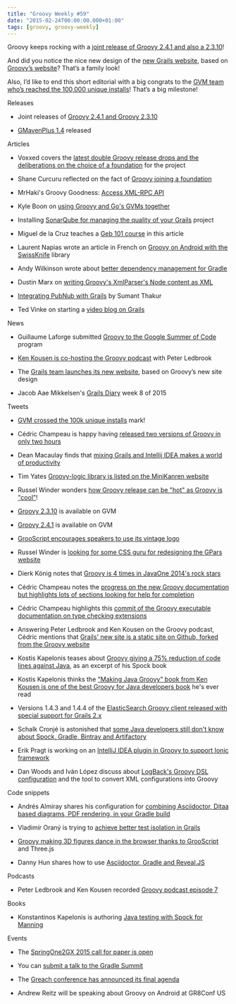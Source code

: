 ```yaml
---
title: "Groovy Weekly #59"
date: "2015-02-24T00:00:00.000+01:00"
tags: [groovy, groovy-weekly]
---
```


Groovy keeps rocking with a [joint release of Groovy 2.4.1 and also a 2.3.10](http://glaforge.appspot.com/article/joint-releases-of-groovy-2-4-1-and-2-3-10)!

  

And did you notice the nice new design of the [new Grails website](https://grails.org/), based on [Groovy’s website](http://www.groovy-lang.org/)? That’s a family look!

  

Also, I’d like to end this short editorial with a big congrats to the [GVM team who’s reached the 100,000 unique installs](https://twitter.com/gvmtool/status/570138706973224960)! That’s a big milestone!

Releases

*   Joint releases of [Groovy 2.4.1 and Groovy 2.3.10](http://glaforge.appspot.com/article/joint-releases-of-groovy-2-4-1-and-2-3-10)
    
*   [GMavenPlus 1.4](http://groovy.329449.n5.nabble.com/GMavenPlus-1-4-Released-td5722753.html) released
    

Articles

*   Voxxed covers the [latest double Groovy release drops and the deliberations on the choice of a foundation](https://www.voxxed.com/blog/2015/02/groovy-latest-double-release-drop-foundation-deliberations/) for the project
    
*   Shane Curcuru reflected on the fact of [Groovy joining a foundation](https://medium.com/@shanecurcuru/its-groovy-to-join-a-foundation-4145732b4ec1)
    
*   MrHaki's Groovy Goodness: [Access XML-RPC API](http://mrhaki.blogspot.fr/2015/02/groovy-goodness-access-xml-rpc-api.html)
    
*   Kyle Boon on [using Groovy and Go's GVMs together](http://kyleboon.org/blog/2015/02/23/groovy-gvm-and-go-gvm/)
    
*   Installing [SonarQube for managing the quality of your Grails](http://www.intelligrape.com/blog/sonarqube-all-in-one-code-quality-manager/) project
    
*   Miguel de la Cruz teaches a [Geb 101 course](http://www.kaleidos.net/blog/993/geb-101-simple-scripts/) in this article
    
*   Laurent Napias wrote an article in French on [Groovy on Android with the SwissKnife](http://www.laurent-napias.com/post/2015/02/22/plus-de-groovy-avec-android-et-un-peu-de-swissknife-dedans) library
    
*   Andy Wilkinson wrote about [better dependency management for Gradle](https://spring.io/blog/2015/02/23/better-dependency-management-for-gradle)
    
*   Dustin Marx on [writing Groovy's XmlParser's Node content as XML](http://java.dzone.com/articles/writing-groovys-groovyutilnode)
    
*   [Integrating PubNub with Grails](http://www.intelligrape.com/blog/integrating-pubnub-with-grails/) by Sumant Thakur
    
*   Ted Vinke on starting a [video blog on Grails](https://tedvinke.wordpress.com/2015/02/19/starting-a-video-blog-grails-in-the-first8friday-series/)
    

News

*   Guillaume Laforge submitted [Groovy to the Google Summer of Code](https://twitter.com/glaforge/status/567675689575669760) program
    
*   [Ken Kousen is co-hosting the Groovy podcast](https://kousenit.wordpress.com/2015/02/22/now-co-hosting-the-groovy-podcast/) with Peter Ledbrook
    
*   The [Grails team launches its new website](https://twitter.com/grailsframework/status/568471340686180352), based on Groovy’s new site design
    
*   Jacob Aae Mikkelsen's [Grails Diary](http://grydeske.net/news/show/84) week 8 of 2015
    

Tweets

*   [GVM crossed the 100k unique installs](https://twitter.com/gvmtool/status/570138706973224960) mark!
    
*   Cédric Champeau is happy having [released two versions of Groovy in only two hours](https://twitter.com/CedricChampeau/status/568009999122894848)
    
*   Dean Macaulay finds that [mixing Grails and Intellij IDEA makes a world of productivity](https://twitter.com/dean_macaulay/status/567622801943564289)
    
*   Tim Yates [Groovy-logic library is listed on the MiniKanren website](https://twitter.com/tim_yates/status/567764313252896768)
    
*   Russel Winder wonders [how Groovy release can be "hot" as Groovy is "cool"](https://twitter.com/russel_winder/status/568008750340173824)!
    
*   [Groovy 2.3.10](https://twitter.com/gvmtool/status/568008971828768768) is available on GVM
    
*   [Groovy 2.4.1](https://twitter.com/gvmtool/status/568009006440194048) is available on GVM
    
*   [GrooScript encourages speakers to use its vintage logo](https://twitter.com/grooscript/status/568529775150510080)
    
*   Russel Winder is [looking for some CSS guru for redesigning the GPars website](https://twitter.com/russel_winder/status/568139020879974402)
    
*   Dierk König notes that [Groovy is 4 times in JavaOne 2014's rock stars](https://twitter.com/mittie/status/568709714105765890)
    
*   Cédric Champeau notes the [progress on the new Groovy documentation but highlights lots of sections looking for help for completion](https://twitter.com/CedricChampeau/status/568769788102619136)
    
*   Cédric Champeau highlights this [commit of the Groovy executable documentation on type checking extensions](https://twitter.com/CedricChampeau/status/568767762417364993)
    
*   Answering Peter Ledbrook and Ken Kousen on the Groovy podcast, Cédric mentions that [Grails' new site is a static site on Github, forked from the Groovy website](https://twitter.com/CedricChampeau/status/569189775707652097)
    
*   Kostis Kapelonis teases about [Groovy giving a 75% reduction of code lines against Java](https://twitter.com/codepipes/status/569067464853749760), as an excerpt of his Spock book
    
*   Kostis Kapelonis thinks the ["Making Java Groovy" book from Ken Kousen is one of the best Groovy for Java developers book](https://twitter.com/codepipes/status/569775343806091264) he's ever read
    
*   Versions 1.4.3 and 1.4.4 of the [ElasticSearch Groovy client released with special support for Grails 2.x](https://twitter.com/pickypg/status/569885478775861248)
    
*   Schalk Cronjé is astonished that [some Java developers still don't know about Spock, Gradle, Bintray and Artifactory](https://twitter.com/ysb33r/status/570168038848405504)
    
*   Erik Pragt is working on an [IntelliJ IDEA plugin in Groovy to support Ionic framework](https://twitter.com/epragt/status/570014405515186176)
    
*   Dan Woods and Iván López discuss about [LogBack's Groovy DSL configuration](https://twitter.com/ilopmar/status/570113950391664641) and the tool to convert XML configurations into Groovy
    

Code snippets

*   Andrés Almiray shares his configuration for [combining Asciidoctor, Ditaa based diagrams, PDF rendering, in your Gradle build](https://gist.github.com/aalmiray/7369b977a68baca32e13)
    
*   Vladimír Oraný is trying to [achieve better test isolation in Grails](https://gist.github.com/musketyr/164bf82d4a07b3355a08)
    
*   [Groovy making 3D figures dance in the browser thanks to GrooScript](https://twitter.com/grooscript/status/568475830072041472) and Three.js
    
*   Danny Hun shares how to use [Asciidoctor, Gradle and Reveal.JS](https://github.com/danhyun/asciidoctor-gradle-examples/tree/master/asciidoc-to-revealjs-example)
    

Podcasts

*   Peter Ledbrook and Ken Kousen recorded [Groovy podcast episode 7](https://twitter.com/pledbrook/status/568896651055771648)
    

Books

*   Konstantinos Kapelonis is authoring [Java testing with Spock for Manning](https://twitter.com/mittie/status/567803572570828801)
    

Events

*   The [SpringOne2GX 2015 call for paper is open](https://twitter.com/springcentral/status/568948321047293953)
    
*   You can [submit a talk to the Gradle Summit](http://gradlesummit.com/conference/santa_clara/2015/06/home)
    
*   The [Greach conference has announced its final agenda](https://twitter.com/greachconf/status/568699197307920384)
    
*   Andrew Reitz will be speaking about Groovy on Android at GR8Conf US